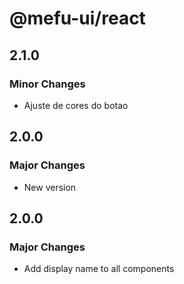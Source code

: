 # @mefu-ui/react

## 2.1.0

### Minor Changes

- Ajuste de cores do botao

## 2.0.0

### Major Changes

- New version

## 2.0.0

### Major Changes

- Add display name to all components

